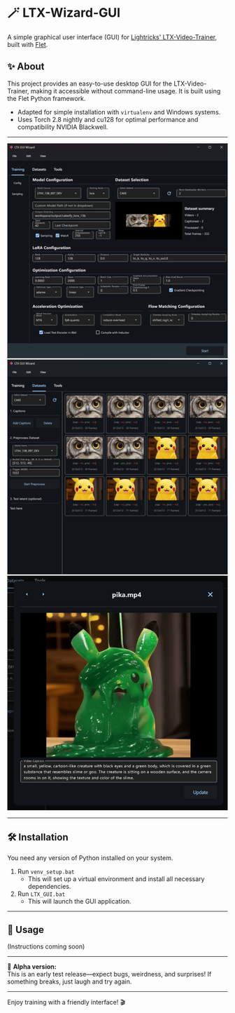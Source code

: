 # 🪄 LTX-Wizard-GUI

A simple graphical user interface (GUI) for [Lightricks' LTX-Video-Trainer](https://github.com/Lightricks/LTX-Video-Trainer), built with [Flet](https://flet.dev/).

## ✨ About

This project provides an easy-to-use desktop GUI for the LTX-Video-Trainer, making it accessible without command-line usage. It is built using the Flet Python framework.

- Adapted for simple installation with `virtualenv` and Windows systems.
- Uses Torch 2.8 nightly and cu128 for optimal performance and compatibility NVIDIA Blackwell.

---

![UI 01](flet_app/assets/git_images/ui_01.png)
![UI 02](flet_app/assets/git_images/ui_02.png)
![UI 03](flet_app/assets/git_images/ui_03.png)

---

## 🛠️ Installation

You need any version of Python installed on your system.

1. Run `venv_setup.bat`
   - This will set up a virtual environment and install all necessary dependencies.
2. Run `LTX_GUI.bat`
   - This will launch the GUI application.

---

## 🚀 Usage

(Instructions coming soon)

---

🧪 **Alpha version:**  
This is an early test release—expect bugs, weirdness, and surprises! If something breaks, just laugh and try again.

---

Enjoy training with a friendly interface! 🎬 